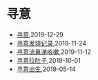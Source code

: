 # 寻意
* [寻意](/xunyi/xunyi-bank-account),2019-12-29
* [寻意发烧记录](/xunyi/2019/20191124-have-a-fever),2019-11-24
* [寻意流鼻涕咳嗽](/xunyi/2019/20191112-cold),2019-11-12
* [寻意拉肚子](/xunyi/2019/20191001-diarrhea),2019-10-01
* [寻意出生](/xunyi/2019/20190528-the-birth-of-xunyi),2019-05-14

